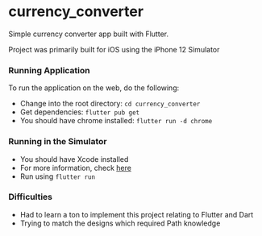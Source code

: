 # currency_converter

Simple currency converter app built with Flutter.

Project was primarily built for iOS using the iPhone 12 Simulator

### Running Application

To run the application on the web, do the following:
* Change into the root directory: `cd currency_converter`
* Get dependencies: `flutter pub get`
* You should have chrome installed: `flutter run -d chrome`

### Running in the Simulator

* You should have Xcode installed
* For more information, check [here](https://flutter.dev/docs/get-started/install)
* Run using `flutter run`

### Difficulties

* Had to learn a ton to implement this project relating to Flutter and Dart
* Trying to match the designs which required Path knowledge

